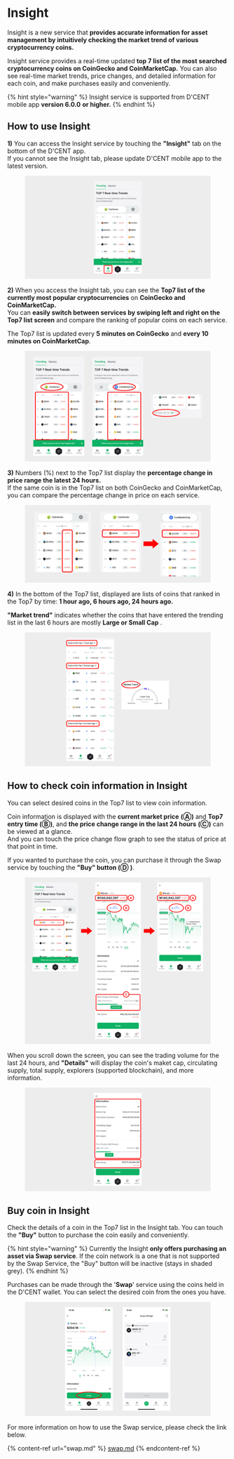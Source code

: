 # Insight

Insight is a new service that **provides accurate information for asset management by intuitively checking the market trend of various cryptocurrency coins.**

Insight service provides a real-time updated **top 7 list of the most searched cryptocurrency coins on CoinGecko and CoinMarketCap.** You can also see real-time market trends, price changes, and detailed information for each coin, and make purchases easily and conveniently.

{% hint style="warning" %}
Insight service is supported from D'CENT mobile app **version 6.0.0** **or higher.**
{% endhint %}

## How to use Insight

**1)** You can access the Insight service by touching the **"Insight"** tab on the bottom of the D'CENT app.\
If you cannot see the Insight tab, please update D'CENT mobile app to the latest version.

<div align="left"><figure><img src="../.gitbook/assets/Frame 1321315631.jpg" alt=""><figcaption></figcaption></figure></div>

**2)** When you access the Insight tab, you can see the **Top7 list of the currently most popular cryptocurrencies** on **CoinGecko and CoinMarketCap.**\
You can **easily switch between services by swiping left and right on the Top7 list screen** and compare the ranking of popular coins on each service.

The Top7 list is updated every **5 minutes on CoinGecko** and **every 10 minutes on CoinMarketCap**.

<figure><img src="../.gitbook/assets/Frame 1321315632.jpg" alt=""><figcaption></figcaption></figure>

**3)** Numbers (%) next to the Top7 list display the **percentage change in price range the latest 24 hours.**\
If the same coin is in the Top7 list on both CoinGecko and CoinMarketCap, you can compare the percentage change in price on each service.

<figure><img src="../.gitbook/assets/Frame 1321315633.jpg" alt=""><figcaption></figcaption></figure>

**4)** In the bottom of the Top7 list, displayed are lists of coins that ranked in the Top7 by time: **1 hour ago, 6 hours ago, 24 hours ago.**

**"Market trend"** indicates whether the coins that have entered the trending list in the last 6 hours are mostly **Large or Small Cap** .

<figure><img src="../.gitbook/assets/Frame 1321315634.jpg" alt=""><figcaption></figcaption></figure>

## How to check coin information in Insight

You can select desired coins in the Top7 list to view coin information.

Coin information is displayed with the **current market price** **(Ⓐ)** and **Top7 entry time (Ⓑ)**, and **the price change range in the last 24 hours** **(Ⓒ)** can be viewed at a glance.\
And you can touch the price change flow graph to see the status of price at that point in time.

If you wanted to purchase the coin, you can purchase it through the Swap service by touching the **"Buy" button (Ⓓ )**.

<figure><img src="../.gitbook/assets/Frame 1321315635.jpg" alt=""><figcaption></figcaption></figure>

When you scroll down the screen, you can see the trading volume for the last 24 hours, and **"Details"** will display the coin's maket cap, circulating supply, total supply, explorers (supported blockchain), and more information.

<div align="left"><figure><img src="../.gitbook/assets/Frame 1321315636.jpg" alt=""><figcaption></figcaption></figure></div>

## Buy coin in Insight

Check the details of a coin in the Top7 list in the Insight tab. You can touch the **"Buy"** button to purchase the coin easily and conveniently.

{% hint style="warning" %}
Currently the Insight **only offers purchasing an asset via Swap service**. If the coin network is a one that is not supported by the Swap Service, the "Buy" button will be inactive (stays in shaded grey).
{% endhint %}

Purchases can be made through the '**Swap**' service using the coins held in the D'CENT wallet. You can select the desired coin from the ones you have.

<figure><img src="../.gitbook/assets/Frame 1321315652.jpg" alt=""><figcaption></figcaption></figure>

For more information on how to use the Swap service, please check the link below.

{% content-ref url="swap.md" %}
[swap.md](swap.md)
{% endcontent-ref %}
